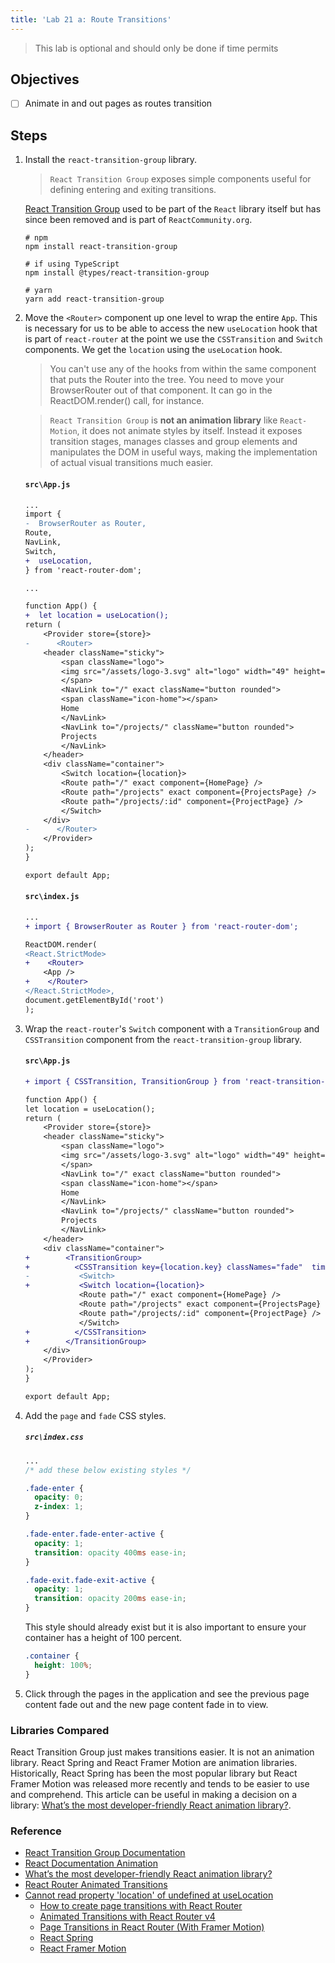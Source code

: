 ```yaml
---
title: 'Lab 21 a: Route Transitions'
---
```


> This lab is optional and should only be done if time permits

## Objectives

- [ ] Animate in and out pages as routes transition

## Steps

1. Install the `react-transition-group` library.

   > `React Transition Group` exposes simple components useful for defining entering and exiting transitions.

   [React Transition Group](https://reactcommunity.org/react-transition-group/) used to be part of the `React` library itself but has since been removed and is part of `ReactCommunity.org`.

   ```
   # npm
   npm install react-transition-group

   # if using TypeScript
   npm install @types/react-transition-group

   # yarn
   yarn add react-transition-group
   ```

2. Move the `<Router>` component up one level to wrap the entire `App`. This is necessary for us to be able to access the new `useLocation` hook that is part of `react-router` at the point we use the `CSSTransition` and `Switch` components. We get the `location` using the `useLocation` hook.

   > You can't use any of the hooks from within the same component that puts the Router into the tree.
   > You need to move your BrowserRouter out of that component. It can go in the ReactDOM.render() call, for instance.

   > `React Transition Group` is **not an animation library** like `React-Motion`, it does not animate styles by itself. Instead it exposes transition stages, manages classes and group elements and manipulates the DOM in useful ways, making the implementation of actual visual transitions much easier.

   #### `src\App.js`

   ```diff
   ...
   import {
   -  BrowserRouter as Router,
   Route,
   NavLink,
   Switch,
   +  useLocation,
   } from 'react-router-dom';

   ...

   function App() {
   +  let location = useLocation();
   return (
       <Provider store={store}>
   -      <Router>
       <header className="sticky">
           <span className="logo">
           <img src="/assets/logo-3.svg" alt="logo" width="49" height="99" />
           </span>
           <NavLink to="/" exact className="button rounded">
           <span className="icon-home"></span>
           Home
           </NavLink>
           <NavLink to="/projects/" className="button rounded">
           Projects
           </NavLink>
       </header>
       <div className="container">
           <Switch location={location}>
           <Route path="/" exact component={HomePage} />
           <Route path="/projects" exact component={ProjectsPage} />
           <Route path="/projects/:id" component={ProjectPage} />
           </Switch>
       </div>
   -      </Router>
       </Provider>
   );
   }

   export default App;
   ```

   #### `src\index.js`

   ```diff
   ...
   + import { BrowserRouter as Router } from 'react-router-dom';

   ReactDOM.render(
   <React.StrictMode>
   +    <Router>
       <App />
   +    </Router>
   </React.StrictMode>,
   document.getElementById('root')
   );

   ```

3. Wrap the `react-router`'s `Switch` component with a `TransitionGroup` and `CSSTransition` component from the `react-transition-group` library.

   #### `src\App.js`

   ```diff
   + import { CSSTransition, TransitionGroup } from 'react-transition-group';

   function App() {
   let location = useLocation();
   return (
       <Provider store={store}>
       <header className="sticky">
           <span className="logo">
           <img src="/assets/logo-3.svg" alt="logo" width="49" height="99" />
           </span>
           <NavLink to="/" exact className="button rounded">
           <span className="icon-home"></span>
           Home
           </NavLink>
           <NavLink to="/projects/" className="button rounded">
           Projects
           </NavLink>
       </header>
       <div className="container">
   +        <TransitionGroup>
   +          <CSSTransition key={location.key} classNames="fade"  timeout={{ enter: 400, exit: 200 }}>
   -           <Switch>
   +           <Switch location={location}>
               <Route path="/" exact component={HomePage} />
               <Route path="/projects" exact component={ProjectsPage} />
               <Route path="/projects/:id" component={ProjectPage} />
               </Switch>
   +          </CSSTransition>
   +        </TransitionGroup>
       </div>
       </Provider>
   );
   }

   export default App;
   ```

<!-- 3. Add a `page` class to each page in the application.

#### `src\projects\ProjectsPage.tsx`

```diff
export default function ProjectsPage() {
  return (
-    <Fragment>
+    <div className="row page">
     ...
-    <Fragment>
+    </div>
 ...
}

```

#### `src\projects\ProjectPage.tsx`

```diff
export default function ProjectPage() {
  return (
-    <React.Fragment>
+    <div className="row page">
+      <div className="col-sm-12">
       ...
-    </React.Fragment>
+      </div>
+    </div>
 ...
}

```

#### `src\home\HomePage.tsx`

```diff
export default function HomePage() {
  return (
-    <div className="row">
+    <div className="row page">
 ...
}
``` -->

4. Add the `page` and `fade` CSS styles.

   ##### `src\index.css`

   ```css
   ... 
   /* add these below existing styles */
   
   .fade-enter {
     opacity: 0;
     z-index: 1;
   }

   .fade-enter.fade-enter-active {
     opacity: 1;
     transition: opacity 400ms ease-in;
   }

   .fade-exit.fade-exit-active {
     opacity: 1;
     transition: opacity 200ms ease-in;
   }
   ```

   This style should already exist but it is also important to ensure your container has a height of 100 percent.

   ```css
   .container {
     height: 100%;
   }
   ```

5. Click through the pages in the application and see the previous page content fade out and the new page content fade in to view.

### Libraries Compared

React Transition Group just makes transitions easier. It is not an animation library.
React Spring and React Framer Motion are animation libraries. Historically, React Spring has been the most popular library but React Framer Motion was released more recently and tends to be easier to use and comprehend. This article can be useful in making a decision on a library: [What’s the most developer-friendly React animation library?](https://www.freshtilledsoil.com/whats-the-most-developer-friendly-react-animation-library/).

### Reference

- [React Transition Group Documentation](https://reactcommunity.org/react-transition-group/)
- [React Documentation Animation](https://reactjs.org/docs/animation.html)
- [What’s the most developer-friendly React animation library?](https://www.freshtilledsoil.com/whats-the-most-developer-friendly-react-animation-library/)
- [React Router Animated Transitions](https://reactrouter.com/web/example/animated-transitions)
- [Cannot read property 'location' of undefined at useLocation
  ](https://github.com/ReactTraining/react-router/issues/7015)
  - [How to create page transitions with React Router](https://www.youtube.com/watch?v=NUQkajBdnmQ)
  - [Animated Transitions with React Router v4](https://www.youtube.com/watch?v=53Y8q-SgLF0)
  - [Page Transitions in React Router (With Framer Motion)](https://www.youtube.com/watch?v=qJt-FtzJ5fo&t=24s)
  - [React Spring](https://www.react-spring.io/)
  - [React Framer Motion](https://www.framer.com/motion/)

